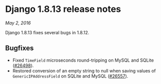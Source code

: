 # Django 1.8.13 release notes

*May 2, 2016*

Django 1.8.13 fixes several bugs in 1.8.12.

## Bugfixes

* Fixed `TimeField` microseconds round-tripping on MySQL and SQLite
  ([#26498](https://code.djangoproject.com/ticket/26498)).
* Restored conversion of an empty string to null when saving values of
  `GenericIPAddressField` on SQLite and MySQL ([#26557](https://code.djangoproject.com/ticket/26557)).
